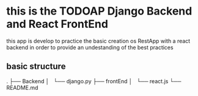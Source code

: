 # this is the TODOAP Django Backend and React FrontEnd

this app is develop to practice the basic creation os RestApp with a react backend
in order to provide an undestanding of the best practices

## basic structure


.
├── Backend
│   └── django.py
├── frontEnd
│   └── react.js
└── README.md


